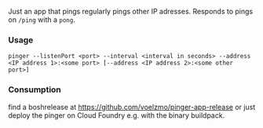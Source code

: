 Just an app that pings regularly pings other IP adresses. Responds to pings on `/ping` with a `pong`.

### Usage
`pinger --listenPort <port> --interval <interval in seconds> --address <IP address 1>:<some port> [--address <IP address 2>:<some other port>]`

### Consumption
find a boshrelease at https://github.com/voelzmo/pinger-app-release or just deploy the pinger on Cloud Foundry e.g. with the binary buildpack.

